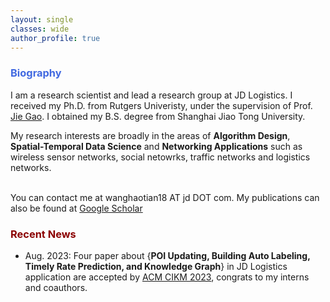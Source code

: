 ```yaml
---
layout: single
classes: wide
author_profile: true
---
```


[//]: # (<span lang="zh-cn">)

[//]: # (            <font size="5" face="Times New Roman"><b>Hao tian </b>)

[//]: # (            </font><font size="4" face="华文行楷">昊天</font><b>)

[//]: # (<font size="4" face="Times New Roman">&nbsp;&nbsp;)

[//]: # (            </font><font size="4" face="Times New Roman">&nbsp;&nbsp;&nbsp;&nbsp;)

[//]: # (<br></font></b></span>)

[//]: # (**Biography**)
### <span style="color:royalBlue;font-weight:bold">Biography</span>

I am a research scientist and lead a research group at JD Logistics. I received my Ph.D. from Rutgers Univeristy, under the supervision of Prof. [Jie Gao](https://sites.rutgers.edu/jie-gao/about/). I obtained my B.S. degree from Shanghai Jiao Tong University.

My research interests are broadly in the areas of **Algorithm Design**, **Spatial-Temporal Data Science** and **Networking Applications** such as wireless sensor networks, social netowrks, traffic networks and logistics networks.

<br> You can contact me at wanghaotian18 AT jd DOT com. My publications can also be found at [Google Scholar](https://scholar.google.com.hk/citations?hl=zh-CN&user=L88_fxoAAAAJ)


### <span style="color:DarkRed;font-weight:bold">Recent News</span>

[//]: # (**Recent News**)

* Aug. 2023: Four paper about {**POI Updating, Building Auto Labeling, Timely Rate Prediction, and Knowledge Graph**} in JD Logistics application are accepted by [ACM CIKM 2023](https://uobevents.eventsair.com/cikm2023//), congrats to my interns and coauthors.




